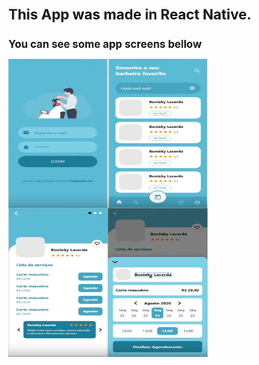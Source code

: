 <h1>This App was made in React Native.</h1>
<h2>You can see some app screens bellow</h2>
<img align="left" width="200" height="300" src="https://github.com/vitaotl/barberApp/blob/master/images/login.jpeg">
<img align="left" width="200" height="300" src="https://github.com/vitaotl/barberApp/blob/master/images/listBarbers.jpeg">
<img align="left" width="200" height="300" src="https://github.com/vitaotl/barberApp/blob/master/images/barber.jpeg">
<img align="left" width="200" height="300" src="https://github.com/vitaotl/barberApp/blob/master/images/confirm.jpeg">
